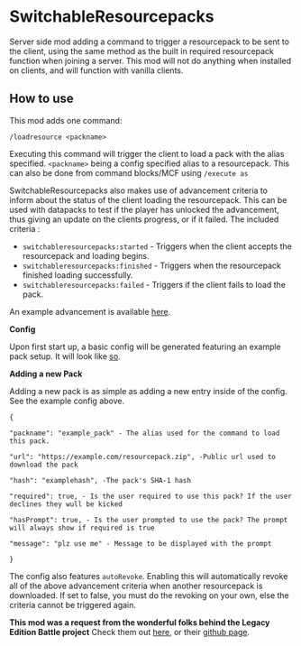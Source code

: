 
# SwitchableResourcepacks

Server side mod adding a command to trigger a resourcepack to be sent to the client, using the same method as the built in required resourcepack function when joining a server. This mod will not do anything when installed on clients, and will function with vanilla clients.

## How to use

This mod adds one command: 

    /loadresource <packname>
Executing this command will trigger the client to load a pack with the alias specified. `<packname>` being a config specified alias to a resourcepack. This can also be done from command blocks/MCF using `/execute as`

SwitchableResourcepacks also makes use of advancement criteria to inform about the status of the client loading the resourcepack. This can be used with datapacks to test if the player has unlocked the advancement, thus giving an update on the clients progress, or if it failed.
The included criteria :

 - `switchableresourcepacks:started` - Triggers when the client accepts the resourcepack and loading begins.
 - `switchableresourcepacks:finished` - Triggers when the resourcepack finished loading successfully.
 - `switchableresourcepacks:failed` - Triggers if the client fails to load the pack.

An example advancement is available [here](https://github.com/kyrptonaught/SwitchableResourcepacks/blob/main/example/exampleadvancement.json).

**Config**

Upon first start up, a basic config will be generated featuring an example pack setup. It will look like [so](https://github.com/kyrptonaught/SwitchableResourcepacks/blob/main/example/exampleconfig.json5). 

**Adding a new Pack**

Adding a new pack is as simple as adding a new entry inside of the config. See the example config above. 
		
    {
    
    "packname": "example_pack" - The alias used for the command to load this pack.
    
    "url": "https://example.com/resourcepack.zip", -Public url used to download the pack
    
    "hash": "examplehash", -The pack's SHA-1 hash
    
    "required": true, - Is the user required to use this pack? If the user declines they wull be kicked
    
    "hasPrompt": true, - Is the user prompted to use the pack? The prompt will always show if required is true
    
    "message": "plz use me" - Message to be displayed with the prompt
    
    }
The config also features `autoRevoke`. Enabling this will automatically revoke all of the above advancement criteria when another resourcepack is downloaded. If set to false, you must do the revoking on your own, else the criteria cannot be triggered again.


**This mod was a request from the wonderful folks behind the Legacy Edition Battle project**
Check them out [here](https://www.planetminecraft.com/project/legacy-edition-battle/), or their [github page](https://github.com/DBTDerpbox/Legacy-Edition-Battle).

